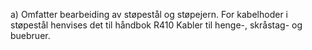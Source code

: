 a) Omfatter bearbeiding av støpestål og støpejern.
For kabelhoder i støpestål henvises det til håndbok R410 Kabler til henge-, skråstag- og buebruer.

